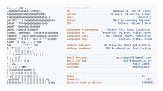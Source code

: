 <picture>
  <source srcset="https://raw.githubusercontent.com/mmazinjameel/mmazinjameel/main/dark_mode.svg?v=1757837510" media="(prefers-color-scheme: dark)">
  <img src="https://raw.githubusercontent.com/mmazinjameel/mmazinjameel/main/light_mode.svg?v=1757837510">
</picture>
